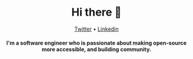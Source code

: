 <h1 align="center">Hi there 👋</h1>

<p align="center">
  <a href="https://twitter.com/sirwanveisi">Twitter</a> •
  <a href="https://www.linkedin.com/in/sirwanveisi">Linkedin</a>
</p>

<h4 align="center">I'm a software engineer who is passionate about making open-source more accessible, and building community.</h4>
